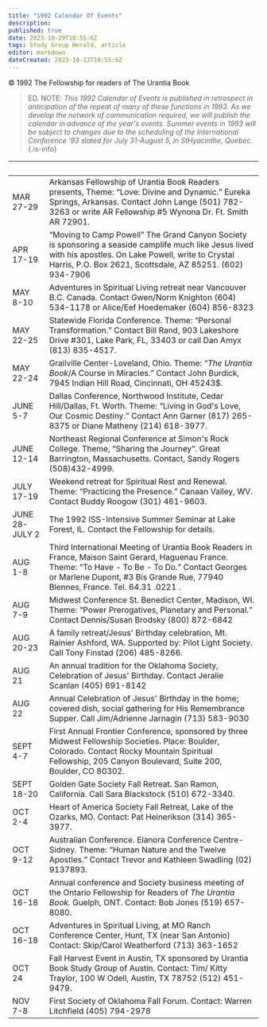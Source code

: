 ```yaml
---
title: "1992 Calendar Of Events"
description: 
published: true
date: 2023-10-29T10:55:6Z
tags: Study Group Herald, article
editor: markdown
dateCreated: 2023-10-23T10:55:6Z
---
```


<p class="v-card v-sheet theme--light gray lighten-3 px-2">© 1992 The Fellowship for readers of The Urantia Book</p>

> ED. NOTE: _This 1992 Calendar of Events is published in retrospect in anticipation of the repeat of many of these functions in 1993. As we develop the network of communication required, we will publish the calendar in advance of the year's events. Summer events in 1993 will be subject to changes due to the scheduling of the International Conference '93 slated for July 31-August 5, in StHyacinthe, Quebec._
{.is-info}

&nbsp; | &nbsp;
--- | ---
MAR 27-29 | Arkansas Fellowship of Urantia Book Readers presents, Theme: “Love: Divine and Dynamic.” Eureka Springs, Arkansas. Contact John Lange (501) 782-3263 or write AR Fellowship \#5 Wynona Dr. Ft. Smith AR 72901.
APR 17-19 | “Moving to Camp Powell” The Grand Canyon Society is sponsoring a seaside camplife much like Jesus lived with his apostles. On Lake Powell, write to Crystal Harris, P.O. Box 2621, Scottsdale, AZ 85251. (602) 934-7906
MAY 8-10 | Adventures in Spiritual Living retreat near Vancouver B.C. Canada. Contact Gwen/Norm Knighton (604) 534-1178 or Alice/Eef Hoedemaker (604) 856-8323
MAY 22-25 | Statewide Florida Conference. Theme: “Personal Transformation.” Contact Bill Rand, 903 Lakeshore Drive \#301, Lake Park, FL, 33403 or call Dan Amyx (813) 835-4517.
MAY 22-24 | Grailville Center-Loveland, Ohio. Theme: “_The Urantia Book_/A Course in Miracles.” Contact John Burdick, 7945 Indian Hill Road, Cincinnati, OH 45243$.
JUNE 5-7 | Dallas Conference, Northwood Institute, Cedar Hill/Dallas, Ft. Worth. Theme: “Living in God's Love, Our Cosmic Destiny.” Contact Ann Garner (817) 265-8375 or Diane Matheny (214) 618-3977.
JUNE 12-14 | Northeast Regional Conference at Simon's Rock College. Theme, “Sharing the Journey”. Great Barrington, Massachusetts. Contact, Sandy Rogers (508)432-4999.
JULY 17-19 | Weekend retreat for Spiritual Rest and Renewal. Theme: “Practicing the Presence.” Canaan Valley, WV. Contact Buddy Roogow (301) 461-9603.
JUNE 28-JULY 2 | The 1992 ISS-Intensive Summer Seminar at Lake Forest, IL. Contact the Fellowship for details.
AUG 1-8 | Third International Meeting of Urantia Book Readers in France, Maison Saint Gerard, Haguenau France. Theme: “To Have - To Be - To Do.” Contact Georges or Marlene Dupont, \#3 Bis Grande Rue, 77940 Blennes, France. Tel. 64.31 .0221 .
AUG 7-9 | Midwest Conference St. Benedict Center, Madison, WI. Theme: “Power Prerogatives, Planetary and Personal.” Contact Dennis/Susan Brodsky (800) 872-6842
AUG 20-23 | A family retreat/Jesus' Birthday celebration, Mt. Rainier Ashford, WA. Supported by: Pilot Light Society. Call Tony Finstad (206) 485-8266.
AUG 21 | An annual tradition for the Oklahoma Society, Celebration of Jesus' Birthday. Contact Jeralie Scanlan (405) 691-8142
AUG 22 | Annual Celebration of Jesus' Birthday in the home; covered dish, social gathering for His Remembrance Supper. Call Jim/Adrienne Jarnagin (713) 583-9030
SEPT 4-7 | First Annual Frontier Conference, sponsored by three Midwest Fellowship Societies. Place: Boulder, Colorado. Contact Rocky Mountain Spiritual Fellowship, 205 Canyon Boulevard, Suite 200, Boulder, CO 80302.
SEPT 18-20 | Golden Gate Society Fall Retreat. San Ramon, California. Call Sara Blackstock (510) 672-3340.
OCT 2-4 | Heart of America Society Fall Retreat, Lake of the Ozarks, MO. Contact: Pat Heinerikson (314) 365-3977.
OCT 9-12 | Australian Conference. Elanora Conference Centre-Sidney. Theme: “Human Nature and the Twelve Apostles.” Contact Trevor and Kathleen Swadling (02) 9137893.
OCT 16-18 | Annual conference and Society business meeting of the Ontario Fellowship for Readers of _The Urantia Book_. Guelph, ONT. Contact: Bob Jones (519) 657-8080.
OCT 16-18 | Adventures in Spiritual Living, at MO Ranch Conference Center, Hunt, TX (near San Antonio) Contact: Skip/Carol Weatherford (713) 363-1652
OCT 24 | Fall Harvest Event in Austin, TX sponsored by Urantia Book Study Group of Austin. Contact: Tim/ Kitty Traylor, 100 W Odell, Austin, TX 78752 (512) 451-9479.
NOV 7-8 | First Society of Oklahoma Fall Forum. Contact: Warren Litchfield (405) 794-2978